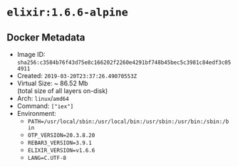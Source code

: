 # `elixir:1.6.6-alpine`

## Docker Metadata

- Image ID: `sha256:c3584b76f43d75e8c166202f2260e4291bf748b45bec5c3981c84edf3c054911`
- Created: `2019-03-20T23:37:26.49070553Z`
- Virtual Size: ~ 86.52 Mb  
  (total size of all layers on-disk)
- Arch: `linux`/`amd64`
- Command: `["iex"]`
- Environment:
  - `PATH=/usr/local/sbin:/usr/local/bin:/usr/sbin:/usr/bin:/sbin:/bin`
  - `OTP_VERSION=20.3.8.20`
  - `REBAR3_VERSION=3.9.1`
  - `ELIXIR_VERSION=v1.6.6`
  - `LANG=C.UTF-8`
